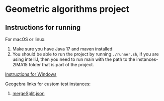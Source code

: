 # Geometric algorithms project

## Instructions for running 
For macOS or linux:
1. Make sure you have Java 17 and maven installed
2. You should be able to run the project by running
```./runner.sh```, if you are using intelliJ, then you need to run main
with the path to the instances-2IMA15 folder that is part of the project.

[Instructions for Windows](https://media.giphy.com/media/1LnQKc4eh8BP2/giphy.gif)

Geogebra links for custom test instances:
1. [mergeSplit.json](https://www.geogebra.org/geometry/gsybcxph) 